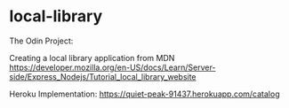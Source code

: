 # local-library

The Odin Project:

Creating a local library application from MDN https://developer.mozilla.org/en-US/docs/Learn/Server-side/Express_Nodejs/Tutorial_local_library_website

Heroku Implementation: https://quiet-peak-91437.herokuapp.com/catalog
